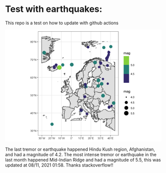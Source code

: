 <!-- README.md is generated from README.Rmd. Please edit that file -->

Test with earthquakes:
======================

This repo is a test on how to update with github actions

![](man/figures/README-unnamed-chunk-2-1.png)

The last tremor or earthquake happened Hindu Kush region, Afghanistan,
and had a magnitude of 4.2. The most intense tremor or earthquake in the
last month happened Mid-Indian Ridge and had a magnitude of 5.5, this
was updated at 08/11, 2021 01:58. Thanks stackoverflow!!

